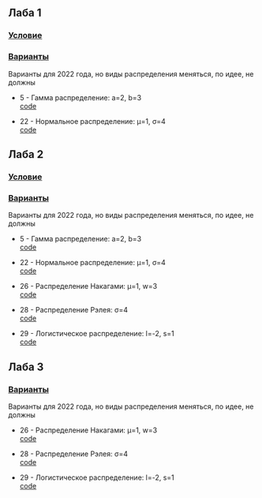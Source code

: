 ## Лаба 1

### [Условие][task_1]

### [Варианты][variants]  
Варианты для 2022 года, но виды распределения меняться, по идее, не должны

* 5 - Гамма распределение: a=2, b=3  
  [code][laba_1_5]

* 22 - Нормальное распределение: μ=1, σ=4  
  [code][laba_1_22]


## Лаба 2

### [Условие][task_2]

### [Варианты][variants]  
Варианты для 2022 года, но виды распределения меняться, по идее, не должны

* 5 - Гамма распределение: a=2, b=3  
  [code][laba_2_5]

* 22 - Нормальное распределение: μ=1, σ=4  
  [code][laba_2_22]

* 26 - Распределение Накагами: μ=1, w=3  
  [code][laba_2_26]

* 28 - Распределение Рэлея: σ=4  
  [code][laba_2_28]

* 29 - Логистическое распределение: l=-2, s=1  
  [code][laba_2_29]


## Лаба 3

### [Варианты][variants]  
Варианты для 2022 года, но виды распределения меняться, по идее, не должны

* 26 - Распределение Накагами: μ=1, w=3  
  [code][laba_3_26]

* 28 - Распределение Рэлея: σ=4  
  [code][laba_3_28]

* 29 - Логистическое распределение: l=-2, s=1  
  [code][laba_3_29]


[variants]: media/variants.pdf

[task_1]: https://vk.com/doc261566934_629314993?hash=j1fJkzKGfIZP11mYvQu0xP9ZInJZiZtw7tgiL5xcDB8&dl=l8QciqfYi7ATjn9dNi374oSwaqzmWmhzKdnoZigKFTk

[laba_1_5]: src/laba_1/num_5.m

[laba_1_22]: src/laba_1/num_22.m


[task_2]: media/laba_2/task.pdf

[laba_2_5]: src/laba_2/num_5.m

[laba_2_22]: src/laba_2/num_22.m

[laba_2_26]: src/laba_2/num_26.m

[laba_2_28]: src/laba_2/num_28.m

[laba_2_29]: src/laba_2/num_29.m


[laba_3_26]: src/laba_3/num_26.m

[laba_3_28]: src/laba_3/num_28.m

[laba_3_29]: src/laba_3/num_29.m
